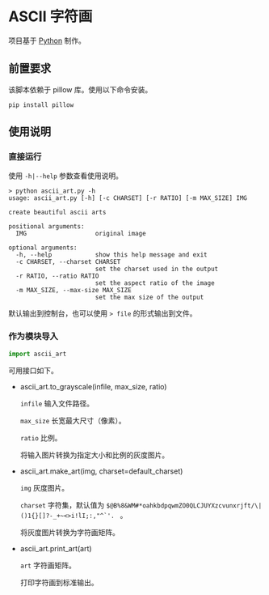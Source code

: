# ASCII 字符画

项目基于 [Python](https://www.python.org/) 制作。

## 前置要求

该脚本依赖于 pillow 库。使用以下命令安装。

```
pip install pillow
```

## 使用说明

### 直接运行

使用 `-h|--help` 参数查看使用说明。

```
> python ascii_art.py -h
usage: ascii_art.py [-h] [-c CHARSET] [-r RATIO] [-m MAX_SIZE] IMG

create beautiful ascii arts

positional arguments:
  IMG                   original image

optional arguments:
  -h, --help            show this help message and exit
  -c CHARSET, --charset CHARSET
                        set the charset used in the output
  -r RATIO, --ratio RATIO
                        set the aspect ratio of the image
  -m MAX_SIZE, --max-size MAX_SIZE
                        set the max size of the output
```

默认输出到控制台，也可以使用 `> file` 的形式输出到文件。

### 作为模块导入

```python
import ascii_art
```

可用接口如下。

- ascii_art.to_grayscale(infile, max_size, ratio)

    `infile` 输入文件路径。

    `max_size` 长宽最大尺寸（像素）。

    `ratio` 比例。

    将输入图片转换为指定大小和比例的灰度图片。

- ascii_art.make_art(img, charset=default_charset)
  
    `img` 灰度图片。

    `charset` 字符集，默认值为 ``$@B%8&WM#*oahkbdpqwmZO0QLCJUYXzcvunxrjft/\|()1{}[]?-_+~<>i!lI;:,"^`'. `` 。

    将灰度图片转换为字符画矩阵。

- ascii_art.print_art(art)

    `art` 字符画矩阵。

    打印字符画到标准输出。
